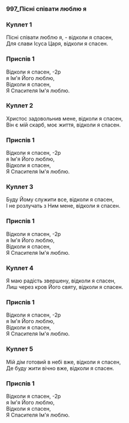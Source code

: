 ### 997_Пісні співати люблю я
### Куплет 1
Пісні співати люблю я, - відколи я спасен, <br/>Для слави Ісуса Царя, відколи я спасен.
### Приспів 1
Відколи я спасен, -2р<br/>я Ім'я Його люблю, <br/>Відколи я спасен, <br/>Я Спасителя Ім'я люблю.
### Куплет 2
Христос задовольнив мене, відколи я спасен, <br/>Він є мій скарб, моє життя, відколи я спасен.
### Приспів 1
Відколи я спасен, -2р<br/>я Ім'я Його люблю, <br/>Відколи я спасен, <br/>Я Спасителя Ім'я люблю.
### Куплет 3
Буду Йому служити все, відколи я спасен, <br/>І не розлучать з Ним мене, відколи я спасен.
### Приспів 1
Відколи я спасен, -2р<br/>я Ім'я Його люблю, <br/>Відколи я спасен, <br/>Я Спасителя Ім'я люблю.
### Куплет 4
Я маю радість звершену, відколи я спасен, <br/>Лиш через кров Його святу, відколи я спасен.
### Приспів 1
Відколи я спасен, -2р<br/>я Ім'я Його люблю, <br/>Відколи я спасен, <br/>Я Спасителя Ім'я люблю.
### Куплет 5
Мій дім готовий в небі вже, відколи я спасен, <br/>Де буду жити вічно вже, відколи я спасен.
### Приспів 1
Відколи я спасен, -2р<br/>я Ім'я Його люблю, <br/>Відколи я спасен, <br/>Я Спасителя Ім'я люблю.
